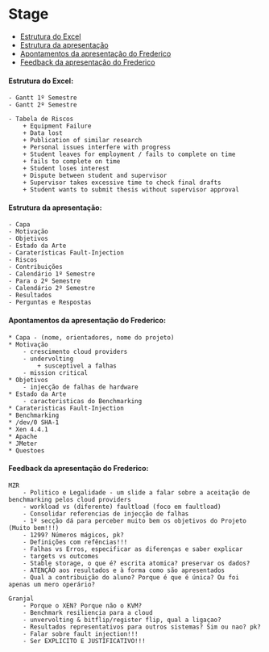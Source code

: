 Stage
=====

- [Estrutura do Excel](#estrutura-do-excel)
- [Estrutura da apresentação](#estrutura-da-apresentacao)
- [Apontamentos da apresentação do Frederico](#apontamentos-da-apresentacao-do-frederico)
- [Feedback da apresentação do Frederico](#feedback)

#### Estrutura do Excel:

    - Gantt 1º Semestre
    - Gantt 2º Semestre

    - Tabela de Riscos
        + Equipment Failure
        + Data lost
        + Publication of similar research
        + Personal issues interfere with progress
        + Student leaves for employment / fails to complete on time
        + fails to complete on time
        + Student loses interest
        + Dispute between student and supervisor
        + Supervisor takes excessive time to check final drafts
        + Student wants to submit thesis without supervisor approval

#### Estrutura da apresentação:

    
    - Capa
    - Motivação
    - Objetivos
    - Estado da Arte
    - Caraterísticas Fault-Injection
    - Riscos
    - Contribuições
    - Calendário 1º Semestre
    - Para o 2º Semestre
    - Calendário 2º Semestre
    - Resultados
    - Perguntas e Respostas

#### Apontamentos da apresentação do Frederico:

    * Capa - (nome, orientadores, nome do projeto)
    * Motivação
        - crescimento cloud providers
        - undervolting
            + susceptivel a falhas
        - mission critical
    * Objetivos
        - injecção de falhas de hardware
    * Estado da Arte
        - caracteristicas do Benchmarking
    * Carateristicas Fault-Injection
    * Benchmarking
    * /dev/0 SHA-1
    * Xen 4.4.1
    * Apache
    * JMeter
    * Questoes

#### Feedback da apresentação do Frederico:

    MZR
        - Politico e Legalidade - um slide a falar sobre a aceitação de benchmarking pelos cloud providers
        - workload vs (diferente) faultload (foco em faultload)
        - Consolidar referencias de injecção de falhas
        - 1º secção dá para perceber muito bem os objetivos do Projeto (Muito bem!!!)
        - 1299? Números mágicos, pk?
        - Definições com refências!!!
        - Falhas vs Erros, especificar as diferenças e saber explicar
        - targets vs outcomes
        - Stable storage, o que é? escrita atomica? preservar os dados?
        - ATENÇÃO aos resultados e à forma como são apresentados
        - Qual a contribuição do aluno? Porque é que é única? Ou foi apenas um mero operário?

    Granjal
        - Porque o XEN? Porque não o KVM?
        - Benchmark resiliencia para a cloud
        - unvervolting & bitflip/register flip, qual a ligaçao?
        - Resultados representativos para outros sistemas? Sim ou nao? pk?
        - Falar sobre fault injection!!!
        - Ser EXPLICITO E JUSTIFICATIVO!!!
    

